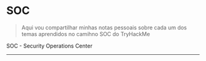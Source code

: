 # SOC

> Aqui vou compartilhar minhas notas pessoais sobre cada um dos temas aprendidos no camihno SOC do TryHackMe

SOC - Security Operations Center

---